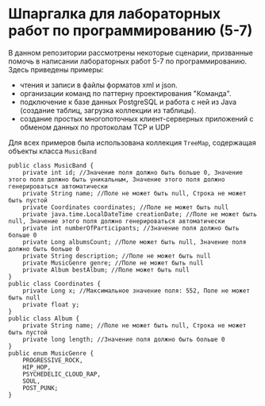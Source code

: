 # Шпаргалка для лабораторных работ по программированию (5-7)

В данном репозитории рассмотрены некоторые сценарии, призванные помочь в написании лабораторных работ 5-7 по программированию. 
Здесь приведены примеры: 

- чтения и записи в файлы форматов xml и json.
- организации команд по паттерну проектирования "Команда".
- подключение к базе данных PostgreSQL и работа с ней из Java (создание таблиц, загрузка коллекции из таблицы). 
- создание простых многопоточных клиент-серверных приложений с обменом данных по протоколам TCP и UDP

Для всех примеров была использована коллекция `TreeMap`, содержащая объекты класса `MusicBand`

```
public class MusicBand {
    private int id; //Значение поля должно быть больше 0, Значение этого поля должно быть уникальным, Значение этого поля должно генерироваться автоматически
    private String name; //Поле не может быть null, Строка не может быть пустой
    private Coordinates coordinates; //Поле не может быть null
    private java.time.LocalDateTime creationDate; //Поле не может быть null, Значение этого поля должно генерироваться автоматически
    private int numberOfParticipants; //Значение поля должно быть больше 0
    private Long albumsCount; //Поле может быть null, Значение поля должно быть больше 0
    private String description; //Поле не может быть null
    private MusicGenre genre; //Поле не может быть null
    private Album bestAlbum; //Поле может быть null
}
public class Coordinates {
    private Long x; //Максимальное значение поля: 552, Поле не может быть null
    private float y;
}
public class Album {
    private String name; //Поле не может быть null, Строка не может быть пустой
    private long length; //Значение поля должно быть больше 0
}
public enum MusicGenre {
    PROGRESSIVE_ROCK,
    HIP_HOP,
    PSYCHEDELIC_CLOUD_RAP,
    SOUL,
    POST_PUNK;
}

```